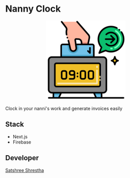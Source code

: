 # Nanny Clock

<div style="width: 250px; margin-left: auto; margin-right: auto">
    <img src="./src/assets/img/logo.png" alt="Nanny Clock" style="pointer-events: none" />
</div>
<br />
Clock in your nanni's work and generate invoices easily

## Stack

- Next.js
- Firebase

## Developer

[Satshree Shrestha](https://satshree.com.np)
